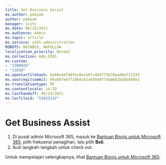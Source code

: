 ```yaml
---
title: Get Business Assist
ms.author: pebaum
author: pebaum
manager: scotv
ms.date: 06/15/2021
ms.audience: Admin
ms.topic: article
ms.service: o365-administration
ROBOTS: NOINDEX, NOFOLLOW
localization_priority: Normal
ms.collection: Adm_O365
ms.custom:
- "1500026"
- "11658"
ms.openlocfilehash: 9a80ed4740fbc0ecb6fcdb4775678aa88ef21339
ms.sourcegitcommit: 94a687ebff18b0c61a9f049774a0682ba8b998e1
ms.translationtype: MT
ms.contentlocale: id-ID
ms.lasthandoff: 06/19/2021
ms.locfileid: "53023142"
---
```

# <a name="get-business-assist"></a>Get Business Assist

1. Di pusat admin Microsoft 365, masuk ke [Bantuan Bisnis untuk Microsoft 365](https://go.microsoft.com/fwlink/p/?linkid=2158423), pilih frekuensi penagihan, lalu pilih **Beli**.
2. Ikuti langkah-langkah untuk check out.

Untuk mempelajari selengkapnya, lihat [Bantuan Bisnis untuk Microsoft 365](/microsoft-365/admin/misc/business-assist).